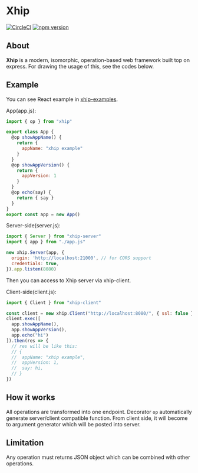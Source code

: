 # Xhip

[![CircleCI](https://circleci.com/gh/minamorl/xhip.svg?style=svg)](https://circleci.com/gh/minamorl/xhip) [![npm version](https://badge.fury.io/js/xhip.svg)](https://badge.fury.io/js/xhip)


## About

**Xhip** is a modern, isomorphic, operation-based web framework built top on express. For drawing the usage of this, see the codes below.

## Example

You can see React example in [xhip-examples](https://github.com/minamorl/xhip-examples).

App(app.js):

```js
import { op } from "xhip"

export class App {
  @op showAppName() {
    return {
      appName: "xhip example"
    }
  }
  @op showAppVersion() {
    return {
      appVersion: 1
    }
  }
  @op echo(say) {
    return { say }
  }
}
export const app = new App()
```

Server-side(server.js):

```js
import { Server } from "xhip-server"
import { app } from "./app.js"

new xhip.Server(app, {
  origin: 'http://localhost:21000', // for CORS support
  credentials: true,
}).app.listen(8080)
```

Then you can access to Xhip server via xhip-client.

Client-side(client.js):

```js
import { Client } from "xhip-client"

const client = new xhip.Client("http://localhost:8080/", { ssl: false })
client.exec([
  app.showAppName(),
  app.showAppVersion(),
  app.echo("hi")
]).then(res => {
  // res will be like this:
  // {
  //  appName: "xhip example",
  //  appVersion: 1,
  //  say: hi,
  // }
})
```

## How it works
All operations are transformed into one endpoint. Decorator `op` automatically
generate server/client compatible function. From client side, it will become to
argument generator which will be posted into server.


## Limitation
Any operation must returns JSON object which can be combined with other operations.
